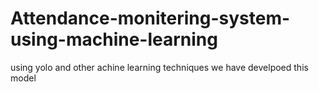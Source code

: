 # Attendance-monitering-system-using-machine-learning
using yolo and other achine learning techniques we have develpoed this model
